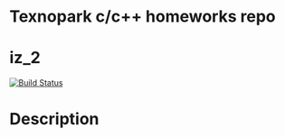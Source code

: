 # Texnopark c/c++ homeworks repo

# iz_2

[![Build Status](https://travis-ci.org/Sermelyan/texnopark_c-cpp.svg?branch=making-iz-2)](https://travis-ci.org/Sermelyan/texnopark_c-cpp)

# Description